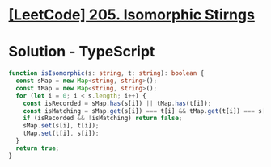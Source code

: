 # [[LeetCode] 205. Isomorphic Stirngs](https://leetcode.com/problems/isomorphic-strings/description)

# Solution - TypeScript

```typescript
function isIsomorphic(s: string, t: string): boolean {
  const sMap = new Map<string, string>();
  const tMap = new Map<string, string>();
  for (let i = 0; i < s.length; i++) {
    const isRecorded = sMap.has(s[i]) || tMap.has(t[i]);
    const isMatching = sMap.get(s[i]) === t[i] && tMap.get(t[i]) === s[i];
    if (isRecorded && !isMatching) return false;
    sMap.set(s[i], t[i]);
    tMap.set(t[i], s[i]);
  }
  return true;
}
```
